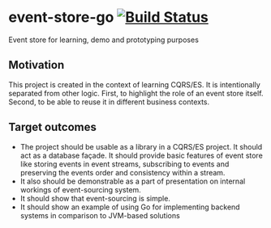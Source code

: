 # event-store-go [![Build Status](https://circleci.com/gh/im-tollu/event-store-go.svg?style=svg)](https://app.circleci.com/github/im-tollu/event-store-go/pipelines)
Event store for learning, demo and prototyping purposes

## Motivation

This project is created in the context of learning CQRS/ES. It is intentionally separated
from other logic. First, to highlight the role of an event store itself. Second, to be able to
reuse it in different business contexts.

## Target outcomes

* The project should be usable as a library in a CQRS/ES project. It should act as a database 
façade. It should provide basic features of event store like storing events in event streams,
subscribing to events and preserving the events order and consistency within a stream.
* It also should be demonstrable as a part of presentation on internal workings of event-sourcing 
system.
* It should show that event-sourcing is simple.
* It should show an example of using Go for implementing backend systems in comparison to 
JVM-based solutions